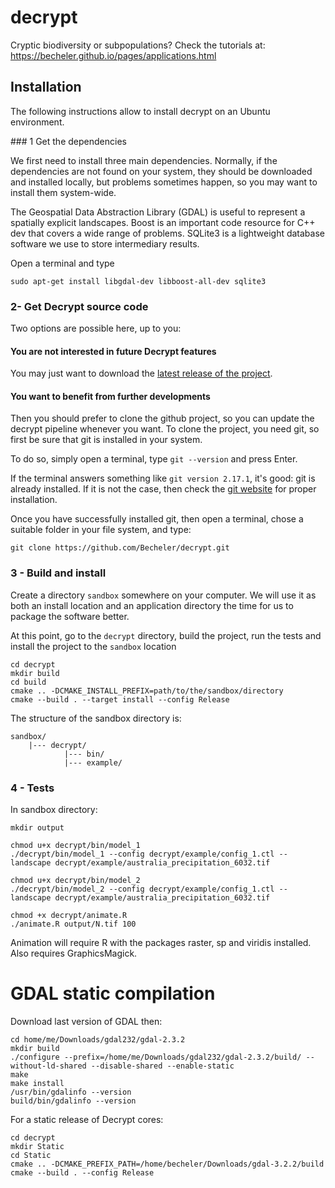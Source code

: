 # decrypt

Cryptic biodiversity or subpopulations? Check the tutorials at: https://becheler.github.io/pages/applications.html


## Installation

The following instructions allow to install decrypt on an Ubuntu environment.

### 1 Get the dependencies

We first need to install three main dependencies.
Normally, if the dependencies are not found on your system, they should be downloaded
and installed locally, but problems sometimes happen, so you may want to install
them system-wide.

The Geospatial Data Abstraction Library (GDAL) is useful to represent a
spatially explicit landscapes. Boost is an important code resource for C++ dev
that covers a wide range of problems. SQLite3 is a lightweight database software
we use to store intermediary results.

Open a terminal and type
```
sudo apt-get install libgdal-dev libboost-all-dev sqlite3
```

### 2- Get Decrypt source code

Two options are possible here, up to you:

#### You are not interested in future Decrypt features

You may just want to download the [latest release of the project](https://github.com/Becheler/decrypt/releases).

#### You want to benefit from further developments

Then you should prefer to clone the github project, so you can update the decrypt pipeline
whenever you want. To clone the project, you need git, so first be sure that git is installed in your system.

To do so, simply open a terminal, type ``git --version`` and press Enter.

If the terminal answers something like ``git version 2.17.1``, it's good: git is already installed.
If it is not the case, then check the [git website](https://git-scm.com/) for proper installation.

Once you have successfully installed git, then open a terminal, chose a suitable
folder in your file system, and type:

```
git clone https://github.com/Becheler/decrypt.git
```

### 3 - Build and install

Create a directory ```sandbox``` somewhere on your computer. We will use it
as both an install location and an application directory the time for us to package the software better.

At this point, go to the ``decrypt`` directory, build the project, run the tests and install
the project to the ```sandbox``` location

```
cd decrypt
mkdir build
cd build
cmake .. -DCMAKE_INSTALL_PREFIX=path/to/the/sandbox/directory
cmake --build . --target install --config Release
```

The structure of the sandbox directory is:
```
sandbox/
    |--- decrypt/
            |--- bin/
            |--- example/
```

### 4 - Tests

In sandbox directory:
```
mkdir output

chmod u+x decrypt/bin/model_1
./decrypt/bin/model_1 --config decrypt/example/config_1.ctl --landscape decrypt/example/australia_precipitation_6032.tif

chmod u+x decrypt/bin/model_2
./decrypt/bin/model_2 --config decrypt/example/config_1.ctl --landscape decrypt/example/australia_precipitation_6032.tif

chmod +x decrypt/animate.R
./animate.R output/N.tif 100
```

Animation will require R with the packages raster, sp and viridis installed. Also requires GraphicsMagick.

# GDAL static compilation

Download last version of GDAL then:

```
cd home/me/Downloads/gdal232/gdal-2.3.2
mkdir build
./configure --prefix=/home/me/Downloads/gdal232/gdal-2.3.2/build/ --without-ld-shared --disable-shared --enable-static
make
make install
/usr/bin/gdalinfo --version
build/bin/gdalinfo --version
```
For a static release of Decrypt cores:
```
cd decrypt
mkdir Static
cd Static
cmake .. -DCMAKE_PREFIX_PATH=/home/becheler/Downloads/gdal-3.2.2/build
cmake --build . --config Release
```
